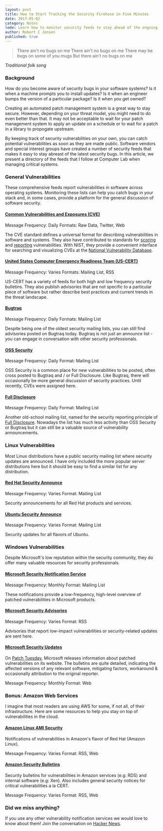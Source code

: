 ```yaml
---
layout: post
title: How to Start Tracking the Security Firehose in Five Minutes
date: 2017-05-02
category: Notes
lede: Learn how to monitor security feeds to stay ahead of the ongoing threats to your infrastructure.
author: Robert C Jensen
published: true
---
```


> There ain't no bugs on me
> There ain't no bugs on me
> There may be bugs on some of you mugs
> But there ain't no bugs on me

*Traditional folk song*

### Background

How do you become aware of security bugs in your software systems? Is it when
a machine prompts you to install updates? Is it when an engineer bumps the
version of a particular package? Is it when you get owned?

Creating an automated patch management system is a great way to stay secure.
However, depending on your threat model, you might need to do even better than
that. It may not be acceptable to wait for your patch management system to apply
an update on a schedule or to wait for a patch in a library to propogate upstream.

By keeping track of security vulnerabilities on your own, you can catch potential
vulnerabilities as soon as they are made public. Software vendors and special
interest groups have created a number of security feeds that makes it easy to stay
abreast of the latest security bugs. In this article, we present a directory of
the feeds that I follow at Computer Lab when managing critical systems.

### General Vulnerabilities

These comprehensive feeds report vulnerabilities in software across operating systems.
Monitoring these lists can help you catch bugs in your stack and, in some cases,
provide a platform for the general discussion of software security.

#### [Common Vulnerabilities and Exposures (CVE)](https://cve.mitre.org/cve/)

Message Frequency: Daily
Formats: Raw Data, Twitter, Web

The CVE standard defines a universal format for describing vulnerabilities in
software and systems. They also have contributed to standards for
[scoring](https://www.first.org/cvss) and [reporting](http://www.icasi.org/cvrf)
vulnerabilities. With NIST, they provide a convenient interface for searching
and visualizing CVEs at the [National Vulnerability Database](https://nvd.nist.gov/).

#### [United States Computer Emergency Readiness Team (US-CERT)](https://www.us-cert.gov/mailing-lists-and-feeds)

Message Frequency: Varies
Formats: Mailing List, RSS

US-CERT has a variety of feeds for both high and low frequency security bulletins.
They also publish advisories that are not specific to a particular piece
of software but rather describe best practices and current trends in the threat
landscape.

#### [Bugtraq](http://www.securityfocus.com/archive/1/description#0.3.1)

Message Frequency: Daily
Formats: Mailing List

Despite being one of the oldest security mailing lists, you can still find
advisories posted on Bugtraq today. Bugtraq is not just an announce list - you
can engage in conversation with other security professionals.

#### [OSS Security](http://www.openwall.com/lists/oss-security/)

Message Frequency: Daily
Format: Mailing List

OSS Security is a common place for new vulnerabilities to be posted, often
cross posted to Bugtraq and / or Full Disclosure. Like Bugtraq, there will
occasionally be more general discussion of security practices. Until recently,
CVEs were assigned here.

#### [Full Disclosure](https://nmap.org/mailman/listinfo/fulldisclosure)

Message Frequency: Daily
Format: Mailing List

Another old-school mailing list, named for the security reporting principle of
[Full Disclosure](https://en.wikipedia.org/wiki/Full_disclosure_(computer_security)).
Nowadays the list has much less activity than OSS Security or Bugtraq but it can
still be a valuable source of vulnerability announcements.

### Linux Vulnerabilities

Most Linux distributions have a public security mailing list where security
updates are announced. I have only included the more popular server distributions
here but it should be easy to find a similar list for any distribution.

#### [Red Hat Security Announce](https://www.redhat.com/mailman/listinfo/rhsa-announce)

Message Frequency: Varies
Format: Mailing List

Security announcements for all Red Hat products and services.

#### [Ubuntu Security Announce](https://lists.ubuntu.com/mailman/listinfo/ubuntu-security-announce)

Message Frequency: Varies
Format: Mailing List

Security updates for all flavors of Ubuntu.

### Windows Vulnerabilities

Despite Microsoft's low reputation within the security community, they do offer
many valuable resources for security professionals.

#### [Microsoft Security Notification Service](https://technet.microsoft.com/en-us/security/dd252948.aspx)

Message Frequency: Monthly
Format: Mailing List

These notifications provide a low-frequency, high-level overview of patched vulnerabilities
in Microsoft products.

#### [Microsoft Security Advisories](https://technet.microsoft.com/en-us/security/dd252948.aspx)

Message Frequency: Varies
Format: RSS

Advisories that report low-impact vulnerabilities or security-related updates
are sent here.

#### [Microsoft Security Updates](https://technet.microsoft.com/en-us/security/bulletins.aspx)

On [Patch Tuesday](https://en.wikipedia.org/wiki/Patch_Tuesday), Microsoft releases
information about patched vulnerabilities on its website. The bulletins are quite
detailed, indicating the affected versions of any relevant software, mitigating
factors, workaround & occasionally attribution to the original reporter.

Message Frequency: Monthly
Format: Web

### Bonus: Amazon Web Services

I imagine that most readers are using AWS for some, if not all, of their infrastructure.
Here are some resources to help you stay on top of vulnerabilities in the cloud.

#### [Amazon Linux AMI Security](https://alas.aws.amazon.com/)

Notifications of vulnerabilities in Amazon's flavor of Red Hat (Amazon Linux).

Message Frequency: Varies
Format: RSS, Web

#### [Amazon Security Bulletins](https://aws.amazon.com/security/security-bulletins/)

Security bulletins for vulnerabilities in Amazon services (e.g: RDS) and
internal software (e.g: Xen). Also includes general security notices for critical
vulnerabilities a la CERT.

Message Frequency: Varies
Format: RSS, Web

### Did we miss anything?

If you use any other vulnerability notification services we would love to know
about them! Join the conversation on [Hacker News]().
